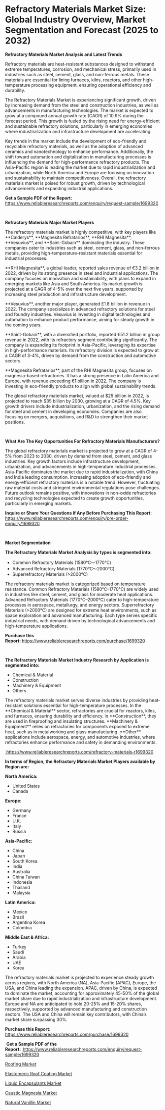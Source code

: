<p><h1>Refractory Materials Market Size: Global Industry Overview, Market Segmentation and Forecast (2025 to 2032)</h1></p><p><strong>Refractory Materials Market Analysis and Latest Trends</strong></p>
<p><p>Refractory materials are heat-resistant substances designed to withstand extreme temperatures, corrosion, and mechanical stress, primarily used in industries such as steel, cement, glass, and non-ferrous metals. These materials are essential for lining furnaces, kilns, reactors, and other high-temperature processing equipment, ensuring operational efficiency and durability.</p><p>The Refractory Materials Market is experiencing significant growth, driven by increasing demand from the steel and construction industries, as well as advancements in manufacturing technologies. The market is expected to grow at a compound annual growth rate (CAGR) of 10.9% during the forecast period. This growth is fueled by the rising need for energy-efficient and sustainable refractory solutions, particularly in emerging economies where industrialization and infrastructure development are accelerating.</p><p>Key trends in the market include the development of eco-friendly and recyclable refractory materials, as well as the adoption of advanced ceramics and nanotechnology to enhance performance. Additionally, the shift toward automation and digitalization in manufacturing processes is influencing the demand for high-performance refractory products. The Asia-Pacific region is leading the market due to rapid industrialization and urbanization, while North America and Europe are focusing on innovation and sustainability to maintain competitiveness. Overall, the refractory materials market is poised for robust growth, driven by technological advancements and expanding industrial applications.</p></p>
<p><strong>Get a Sample PDF of the Report:&nbsp;</strong> <a href="https://www.reliableresearchreports.com/enquiry/request-sample/1699320?utm_campaign=118&utm_medium=2&utm_source=Github&utm_content=ia&utm_term=26012025&utm_id=refractory-materials">https://www.reliableresearchreports.com/enquiry/request-sample/1699320</a></p>
<p>&nbsp;</p>
<p><strong>Refractory Materials Major Market Players</strong></p>
<p><p>The refractory materials market is highly competitive, with key players like **Calderys**, **Magnesita Refratarios**, **RHI Magnesita**, **Vesuvius**, and **Saint-Gobain** dominating the industry. These companies cater to industries such as steel, cement, glass, and non-ferrous metals, providing high-temperature-resistant materials essential for industrial processes.</p><p>**RHI Magnesita**, a global leader, reported sales revenue of €3.2 billion in 2022, driven by its strong presence in steel and industrial applications. The company focuses on innovation and sustainability, with plans to expand in emerging markets like Asia and South America. Its market growth is projected at a CAGR of 4-5% over the next five years, supported by increasing steel production and infrastructure development.</p><p>**Vesuvius**, another major player, generated £1.8 billion in revenue in 2022. The company specializes in advanced refractory solutions for steel and foundry industries. Vesuvius is investing in digital technologies and automation to enhance product performance, aiming for steady growth in the coming years.</p><p>**Saint-Gobain**, with a diversified portfolio, reported €51.2 billion in group revenue in 2022, with its refractory segment contributing significantly. The company is expanding its footprint in Asia-Pacific, leveraging its expertise in high-performance materials. Its refractory division is expected to grow at a CAGR of 3-4%, driven by demand from the construction and automotive sectors.</p><p>**Magnesita Refratarios**, part of the RHI Magnesita group, focuses on magnesia-based refractories. It has a strong presence in Latin America and Europe, with revenue exceeding €1 billion in 2022. The company is investing in eco-friendly products to align with global sustainability trends.</p><p>The global refractory materials market, valued at $25 billion in 2022, is projected to reach $35 billion by 2030, growing at a CAGR of 4.5%. Key growth drivers include industrialization, urbanization, and the rising demand for steel and cement in developing economies. Companies are also focusing on mergers, acquisitions, and R&D to strengthen their market positions.</p></p>
<p>&nbsp;</p>
<p><strong>What Are The Key Opportunities For Refractory Materials Manufacturers?</strong></p>
<p><p>The global refractory materials market is projected to grow at a CAGR of 4-5% from 2023 to 2030, driven by demand from steel, cement, and glass industries. Key growth factors include infrastructure development, urbanization, and advancements in high-temperature industrial processes. Asia-Pacific dominates the market due to rapid industrialization, with China and India leading consumption. Increasing adoption of eco-friendly and energy-efficient refractory materials is a notable trend. However, fluctuating raw material costs and stringent environmental regulations pose challenges. Future outlook remains positive, with innovations in non-oxide refractories and recycling technologies expected to create growth opportunities, particularly in emerging markets.</p></p>
<p><strong>Inquire or Share Your Questions If Any Before Purchasing This Report:</strong> <a href="https://www.reliableresearchreports.com/enquiry/pre-order-enquiry/1699320?utm_campaign=118&utm_medium=2&utm_source=Github&utm_content=ia&utm_term=26012025&utm_id=refractory-materials">https://www.reliableresearchreports.com/enquiry/pre-order-enquiry/1699320</a></p>
<p>&nbsp;</p>
<p><strong>Market Segmentation</strong></p>
<p><strong>The Refractory Materials Market Analysis by types is segmented into:</strong></p>
<p><ul><li>Common Refractory Materials (1580℃～1770℃)</li><li>Advanced Refractory Materials (1770℃～2000℃)</li><li>Superrefractory Materials (>2000℃)</li></ul></p>
<p><p>The refractory materials market is categorized based on temperature resistance. Common Refractory Materials (1580℃–1770℃) are widely used in industries like steel, cement, and glass for moderate heat applications. Advanced Refractory Materials (1770℃–2000℃) cater to high-temperature processes in aerospace, metallurgy, and energy sectors. Superrefractory Materials (>2000℃) are designed for extreme heat environments, such as space exploration and advanced manufacturing. Each type serves specific industrial needs, with demand driven by technological advancements and high-temperature applications.</p></p>
<p><strong>Purchase this Report:&nbsp;</strong><a href="https://www.reliableresearchreports.com/purchase/1699320?utm_campaign=118&utm_medium=2&utm_source=Github&utm_content=ia&utm_term=26012025&utm_id=refractory-materials">https://www.reliableresearchreports.com/purchase/1699320</a></p>
<p>&nbsp;</p>
<p><strong>The Refractory Materials Market Industry Research by Application is segmented into:</strong></p>
<p><ul><li>Chemical & Material</li><li>Construction</li><li>Machinery & Equipment</li><li>Others</li></ul></p>
<p><p>The refractory materials market serves diverse industries by providing heat-resistant solutions essential for high-temperature processes. In the **Chemical & Material** sector, refractories are crucial for reactors, kilns, and furnaces, ensuring durability and efficiency. In **Construction**, they are used in fireproofing and insulating structures. **Machinery & Equipment** relies on refractories for components exposed to extreme heat, such as in metalworking and glass manufacturing. **Other** applications include aerospace, energy, and automotive industries, where refractories enhance performance and safety in demanding environments.</p></p>
<p><a href="https://www.reliableresearchreports.com/refractory-materials-r1699320?utm_campaign=118&utm_medium=2&utm_source=Github&utm_content=ia&utm_term=26012025&utm_id=refractory-materials">&nbsp;https://www.reliableresearchreports.com/refractory-materials-r1699320</a></p>
<p><strong>In terms of Region, the Refractory Materials Market Players available by Region are:</strong></p>
<p>
    <p> <strong> North America: </strong>
        <ul>
            <li>United States</li>
            <li>Canada</li>
        </ul>
        </p> 
    <p> <strong> Europe: </strong>
        <ul>
            <li>Germany</li>
            <li>France</li>
            <li>U.K.</li>
            <li>Italy</li>
            <li>Russia</li>
        </ul>
        </p> 
    <p> <strong> Asia-Pacific: </strong>
        <ul>
            <li>China</li>
            <li>Japan</li>
            <li>South Korea</li>
            <li>India</li>
            <li>Australia</li>
            <li>China Taiwan</li>
            <li>Indonesia</li>
            <li>Thailand</li>
            <li>Malaysia</li>
        </ul>
        </p> 
    <p> <strong> Latin America: </strong>
        <ul>
            <li>Mexico</li>
            <li>Brazil</li>
            <li>Argentina Korea</li>
            <li>Colombia</li>
        </ul>
        </p> 
    <p> <strong> Middle East & Africa: </strong>
        <ul>
            <li>Turkey</li>
            <li>Saudi</li>
            <li>Arabia</li>
            <li>UAE</li>
            <li>Korea</li>
        </ul>
    </p>
    </p>
<p><p>The refractory materials market is projected to experience steady growth across regions, with North America (NA), Asia-Pacific (APAC), Europe, the USA, and China leading the expansion. APAC, driven by China, is expected to dominate the market, accounting for approximately 45-50% of the global market share due to rapid industrialization and infrastructure development. Europe and NA are anticipated to hold 20-25% and 15-20% shares, respectively, supported by advanced manufacturing and construction sectors. The USA and China will remain key contributors, with China’s market share surpassing 30%.</p></p>
<p><strong>Purchase this Report: </strong><a href="https://www.reliableresearchreports.com/purchase/1699320?utm_campaign=118&utm_medium=2&utm_source=Github&utm_content=ia&utm_term=26012025&utm_id=refractory-materials">https://www.reliableresearchreports.com/purchase/1699320</a></p>
<p>&nbsp;<strong>Get a Sample PDF of the Report:&nbsp;&nbsp;</strong><a href="https://www.reliableresearchreports.com/enquiry/request-sample/1699320?utm_campaign=118&utm_medium=2&utm_source=Github&utm_content=ia&utm_term=26012025&utm_id=refractory-materials">https://www.reliableresearchreports.com/enquiry/request-sample/1699320</a></p>
<p><strong></strong></p>
<p><p><a href="https://github.com/namvartiffer/Market-Research-Report-List-1/blob/main/roofing-market.md?utm_campaign=118&utm_medium=2&utm_source=Github&utm_content=ia&utm_term=26012025&utm_id=refractory-materials">Roofing Market</a></p><p><a href="https://github.com/lynlynyusay/Market-Research-Report-List-1/blob/main/elastomeric-roof-coating-market.md?utm_campaign=118&utm_medium=2&utm_source=Github&utm_content=ia&utm_term=26012025&utm_id=refractory-materials">Elastomeric Roof Coating Market</a></p><p><a href="https://github.com/balapopepi/Market-Research-Report-List-1/blob/main/liquid-encapsulants-market.md?utm_campaign=118&utm_medium=2&utm_source=Github&utm_content=ia&utm_term=26012025&utm_id=refractory-materials">Liquid Encapsulants Market</a></p><p><a href="https://github.com/tashipmhuiri/Market-Research-Report-List-1/blob/main/caustic-magnesia-market.md?utm_campaign=118&utm_medium=2&utm_source=Github&utm_content=ia&utm_term=26012025&utm_id=refractory-materials">Caustic Magnesia Market</a></p><p><a href="https://github.com/akrachveslov/Market-Research-Report-List-1/blob/main/natural-vanillin-market.md?utm_campaign=118&utm_medium=2&utm_source=Github&utm_content=ia&utm_term=26012025&utm_id=refractory-materials">Natural Vanillin Market</a></p></p>